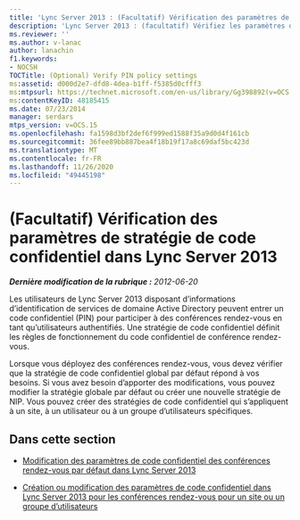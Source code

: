 ```yaml
---
title: 'Lync Server 2013 : (Facultatif) Vérification des paramètres de stratégie de code confidentiel'
description: 'Lync Server 2013 : (facultatif) Vérifiez les paramètres de stratégie de code confidentiel.'
ms.reviewer: ''
ms.author: v-lanac
author: lanachin
f1.keywords:
- NOCSH
TOCTitle: (Optional) Verify PIN policy settings
ms:assetid: d000d2e7-dfd8-4dea-b1ff-f5385d0cfff3
ms:mtpsurl: https://technet.microsoft.com/en-us/library/Gg398892(v=OCS.15)
ms:contentKeyID: 48185415
ms.date: 07/23/2014
manager: serdars
mtps_version: v=OCS.15
ms.openlocfilehash: fa1598d3bf2def6f999ed1588f35a9d0d4f161cb
ms.sourcegitcommit: 36fee89bb887bea4f18b19f17a8c69daf5bc423d
ms.translationtype: MT
ms.contentlocale: fr-FR
ms.lasthandoff: 11/26/2020
ms.locfileid: "49445198"
---
```

# <a name="optional-verify-pin-policy-settings-in-lync-server-2013"></a>(Facultatif) Vérification des paramètres de stratégie de code confidentiel dans Lync Server 2013

<div data-xmlns="http://www.w3.org/1999/xhtml">

<div class="topic" data-xmlns="http://www.w3.org/1999/xhtml" data-msxsl="urn:schemas-microsoft-com:xslt" data-cs="https://msdn.microsoft.com/">

<div data-asp="https://msdn2.microsoft.com/asp">



</div>

<div id="mainSection">

<div id="mainBody">

<span> </span>

_**Dernière modification de la rubrique :** 2012-06-20_

Les utilisateurs de Lync Server 2013 disposant d’informations d’identification de services de domaine Active Directory peuvent entrer un code confidentiel (PIN) pour participer à des conférences rendez-vous en tant qu’utilisateurs authentifiés. Une stratégie de code confidentiel définit les règles de fonctionnement du code confidentiel de conférence rendez-vous.

Lorsque vous déployez des conférences rendez-vous, vous devez vérifier que la stratégie de code confidentiel global par défaut répond à vos besoins. Si vous avez besoin d’apporter des modifications, vous pouvez modifier la stratégie globale par défaut ou créer une nouvelle stratégie de NIP. Vous pouvez créer des stratégies de code confidentiel qui s’appliquent à un site, à un utilisateur ou à un groupe d’utilisateurs spécifiques.

<div>

## <a name="in-this-section"></a>Dans cette section

  - [Modification des paramètres de code confidentiel des conférences rendez-vous par défaut dans Lync Server 2013](lync-server-2013-modify-the-default-dial-in-conferencing-pin-settings.md)

  - [Création ou modification des paramètres de code confidentiel dans Lync Server 2013 pour les conférences rendez-vous pour un site ou un groupe d’utilisateurs](lync-server-2013-create-or-modify-dial-in-conferencing-pin-settings-for-a-site-or-group-of-users.md)

</div>

</div>

<span> </span>

</div>

</div>

</div>

